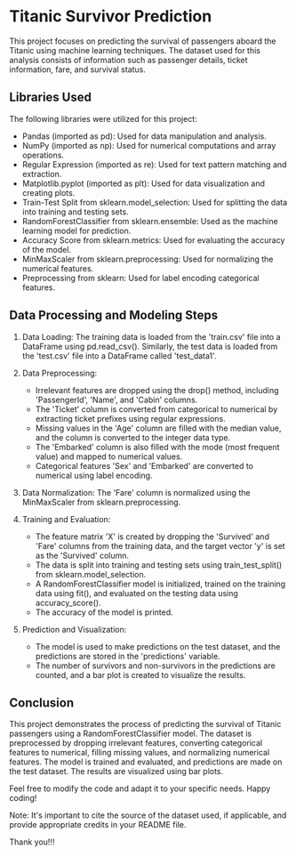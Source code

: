 # Titanic Survivor Prediction

This project focuses on predicting the survival of passengers aboard the Titanic using machine learning techniques. The dataset used for this analysis consists of information such as passenger details, ticket information, fare, and survival status.

## Libraries Used

The following libraries were utilized for this project:

- Pandas (imported as pd): Used for data manipulation and analysis.
- NumPy (imported as np): Used for numerical computations and array operations.
- Regular Expression (imported as re): Used for text pattern matching and extraction.
- Matplotlib.pyplot (imported as plt): Used for data visualization and creating plots.
- Train-Test Split from sklearn.model_selection: Used for splitting the data into training and testing sets.
- RandomForestClassifier from sklearn.ensemble: Used as the machine learning model for prediction.
- Accuracy Score from sklearn.metrics: Used for evaluating the accuracy of the model.
- MinMaxScaler from sklearn.preprocessing: Used for normalizing the numerical features.
- Preprocessing from sklearn: Used for label encoding categorical features.

## Data Processing and Modeling Steps

1. Data Loading: The training data is loaded from the 'train.csv' file into a DataFrame using pd.read_csv(). Similarly, the test data is loaded from the 'test.csv' file into a DataFrame called 'test_data1'.

2. Data Preprocessing:
   - Irrelevant features are dropped using the drop() method, including 'PassengerId', 'Name', and 'Cabin' columns.
   - The 'Ticket' column is converted from categorical to numerical by extracting ticket prefixes using regular expressions.
   - Missing values in the 'Age' column are filled with the median value, and the column is converted to the integer data type.
   - The 'Embarked' column is also filled with the mode (most frequent value) and mapped to numerical values.
   - Categorical features 'Sex' and 'Embarked' are converted to numerical using label encoding.

3. Data Normalization: The 'Fare' column is normalized using the MinMaxScaler from sklearn.preprocessing.

4. Training and Evaluation:
   - The feature matrix 'X' is created by dropping the 'Survived' and 'Fare' columns from the training data, and the target vector 'y' is set as the 'Survived' column.
   - The data is split into training and testing sets using train_test_split() from sklearn.model_selection.
   - A RandomForestClassifier model is initialized, trained on the training data using fit(), and evaluated on the testing data using accuracy_score().
   - The accuracy of the model is printed.

5. Prediction and Visualization:
   - The model is used to make predictions on the test dataset, and the predictions are stored in the 'predictions' variable.
   - The number of survivors and non-survivors in the predictions are counted, and a bar plot is created to visualize the results.

## Conclusion

This project demonstrates the process of predicting the survival of Titanic passengers using a RandomForestClassifier model. The dataset is preprocessed by dropping irrelevant features, converting categorical features to numerical, filling missing values, and normalizing numerical features. The model is trained and evaluated, and predictions are made on the test dataset. The results are visualized using bar plots.

Feel free to modify the code and adapt it to your specific needs. Happy coding!

Note: It's important to cite the source of the dataset used, if applicable, and provide appropriate credits in your README file.

Thank you!!!